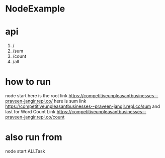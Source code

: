 # NodeExample
# api 
1. /
2. /sum
3. /count
4. /all
# how to run 
node start
here is the root link https://competitiveunpleasantbusinesses--praveen-jangir.repl.co/
here is sum link https://competitiveunpleasantbusinesses--praveen-jangir.repl.co/sum
and last for Word Count Link https://competitiveunpleasantbusinesses--praveen-jangir.repl.co/count
# also run from
node start ALLTask
